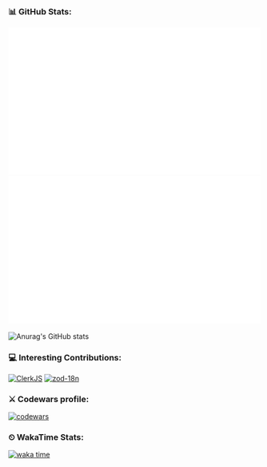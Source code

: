### 📊 GitHub Stats:
<div align="left">
<a href="https://github.com/demptd13/github-stats">
<img src="https://github.com/demptd13/github-stats/blob/master/generated/overview.svg#gh-dark-mode-only" />
<img src="https://github.com/demptd13/github-stats/blob/master/generated/languages.svg#gh-dark-mode-only" />
</a>
</div>

![Anurag's GitHub stats](https://github-readme-stats.vercel.app/api?username=demptd13&show_icons=true&theme=radical)

### 💻 Interesting Contributions:
[![ClerkJS](https://github-readme-stats.vercel.app/api/pin/?username=clerkinc&repo=javascript&theme=dark&show_owner=true)](https://github.com/clerkinc/javascript/pull/1558)
[![zod-18n](https://github-readme-stats.vercel.app/api/pin/?username=aiji42&repo=zod-i18n&theme=dark&show_owner=true)](https://github.com/aiji42/zod-i18n/pull/160)

### ⚔️ Codewars profile:
[![codewars](https://www.codewars.com/users/demptd13/badges/large)](https://www.codewars.com/users/demptd13)

### ⏲ WakaTime Stats:
<a href="https://wakatime.com/@demptd13">
  <img src="https://wakatime.com/badge/user/19f935e0-cdac-4cc6-895c-ad9edc9322b5.svg" alt="waka time" width="300" height="32" />
</a>


